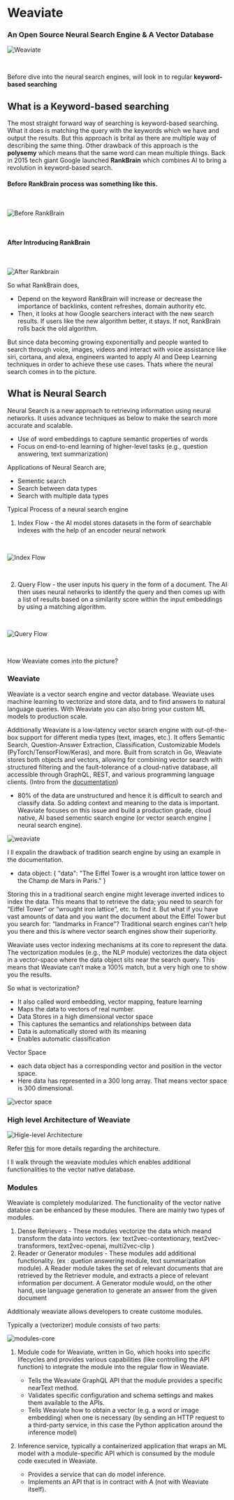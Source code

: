
# Weaviate
### An Open Source Neural Search Engine & A Vector Database

![Weaviate](https://github.com/DasithEdirisinghe/weaviate_doc/blob/main/img/weaviate-cover.png)

<br>

Before dive into the neural search engines, will look in to regular **keyword-based searching**
## What is a Keyword-based searching

The most straight forward way of searching is keyword-based searching. What it does is matching the query with the keywords which we have and output the results. But this approach is brital as there are multiple way of describing the same thing. Other drawback of this approach is the **polysemy** which means that the same word can mean multiple things.
Back in 2015 tech giant Google launched **RankBrain** which combines AI to bring a revolution in keyword-based search. 

#### Before RankBrain process was something like this.
<br>

![Before RankBrain](https://api.backlinko.com/app/uploads/2017/11/1_2_google-engineers-960x683.webp)

<br>

#### After Introducing RankBrain
<br>

![After Rankbrain](https://api.backlinko.com/app/uploads/2017/11/1_3_rankbrain-process-960x363.webp)

So what RankBrain does,
- Depend on the keyword RankBrain will increase or decrease the importance of backlinks, content refreshes, domain authority etc.
- Then, it looks at how Google searchers interact with the new search results. If users like the new algorithm better, it stays. If not, RankBrain rolls back the old algorithm.

But since data becoming growing exponentially and people wanted to search through voice, images, videos and interact with voice assistance like siri, cortana, and alexa, engineers wanted to apply AI and Deep Learning techniques in order to achieve these use cases. Thats where the neural search comes in to the picture.

## What is Neural Search

Neural Search is a new approach to retrieving information using neural networks. It uses advance techniques as below to make the search more accurate and scalable.
- Use of word embeddings to capture semantic properties of words
- Focus on end-to-end learning of higher-level tasks (e.g., question answering, text summarization)

Applications of Neural Search are,
- Sementic search
- Search between data types
- Search with multiple data types

Typical Process of a neural search engine
1. Index Flow - the AI model stores datasets in the form of searchable indexes with the help of an encoder neural network

<br>

![Index Flow](https://lh5.googleusercontent.com/m0Oq5-zzT5xb-2dyuxIl19o7HPsPBkI1ZYbFoD97yd7RgskpbTWkYCilrcR4VAnQH0x27tu_zr-Xjd_gKsX1mghDO8hmZNsH6nGrptGrbkEz_N93OuzEGgjrqcpeHyTxhgRT-mKL)

<br>

2. Query Flow - the user inputs his query in the form of a document. The AI then uses neural networks to identify the query and then comes up with a list of results based on a similarity score within the input embeddings by using a matching algorithm.

<br>

![Query Flow](https://lh4.googleusercontent.com/NJnMhpBrp8UWl7pSeuEu9XX8oa7K2paUKuVBergTdX3OqajQl3OPpjCrqasy5h6OLaKSK8ZvTnE66mC4AyjzXhDEHC2WVzKlVouEaWq2bIujNGas-fw5c_zBbtCkeJr2p0RYyCTC)

<br>

How Weaviate comes into the picture?

### Weaviate

Weaviate is a vector search engine and vector database. Weaviate uses machine learning to vectorize and store data, and to find answers to natural language queries. With Weaviate you can also bring your custom ML models to production scale. 

Additionally Weaviate is a low-latency vector search engine with out-of-the-box support for different media types (text, images, etc.). It offers Semantic Search, Question-Answer Extraction, Classification, Customizable Models (PyTorch/TensorFlow/Keras), and more. Built from scratch in Go, Weaviate stores both objects and vectors, allowing for combining vector search with structured filtering and the fault-tolerance of a cloud-native database, all accessible through GraphQL, REST, and various programming language clients. (Intro from the [documentation](https://weaviate.io/developers/weaviate/current/))

- 80% of the data are unstructured and hence it is difficult to search and classify data. So adding context and meaning to the data is important. Weaviate focuses on this issue and build a production grade, cloud native, AI based sementic search engine (or vector search engine | neural search engine). 

![weaviate](https://github.com/DasithEdirisinghe/weaviate_doc/blob/main/img/weaviate.png)


I ll expalin the drawback of tradition search engine by using an example in the documentation.
 - data object: { "data": "The Eiffel Tower is a wrought iron lattice tower on the Champ de Mars in Paris." }
 
 Storing this in a traditional search engine might leverage inverted indices to index the data. This means that to retrieve the data; you need to search for “Eiffel Tower” or “wrought iron lattice”, etc. to find it. But what if you have vast amounts of data and you want the document about the Eiffel Tower but you search for: “landmarks in France”? Traditional search engines can’t help you there and this is where vector search engines show their superiority.

 Weaviate uses vector indexing mechanisms at its core to represent the data. The vectorization modules (e.g., the NLP module) vectorizes the  data object in a vector-space where the data object sits near the search query. This means that Weaviate can’t make a 100% match, but a very high one to show you the results.

 So what is vectorization?

 - It also called word embedding, vector mapping, feature learning
 - Maps the data to vectors of real number.
 - Data Stores in a high dimensional vector space
 - This captures the semantics and relationships between data
 - Data is automatically stored with its meaning
 - Enables automatic classification

 Vector Space

 - each data object has a corresponding vector and position in the vector space.
 - Here data has represented in a 300 long array. That means vector space is 300 dimensional.

 ![vector space](https://github.com/DasithEdirisinghe/weaviate_doc/blob/main/img/vectorSpace.png)

 
 ### High level Architecture of Weaviate

![Higle-level Architecture](https://github.com/DasithEdirisinghe/weaviate_doc/blob/main/img/high-level-weaviate.png)

Refer [this](https://weaviate.io/developers/weaviate/current/architecture/index.html) for more details regarding the architecture.

I ll walk through the weaviate modules which enables additional functionalities to the vector native database.

### Modules

Weaviate is completely modularized. The functionality of the vector native databse can be enhanced by these modules. There are mainly two types of modules.
1. Dense Retrievers  - These modules vectorize the data which meand transform the data into vectors. (ex: text2vec-contextionary, text2vec-transformers, text2vec-openai, multi2vec-clip )
2. Reader or Generator modules - These modules add additional functionality. (ex : quetion answering module, text summarization module). A Reader module takes the set of relevant documents that are retrieved by the Retriever module, and extracts a piece of relevant information per document.  A Generator module would, on the other hand, use language generation to generate an answer from the given document

Additionaly weaviate allows developers to create custome modules.

Typically a (vectorizer) module consists of two parts:

![modules-core]()

1. Module code for Weaviate, written in Go, which hooks  into specific lifecycles and provides various capabilities (like controlling the API function) to integrate the module into the regular flow in Weaviate.

    - Tells the Weaviate GraphQL API that the module provides a specific nearText method.
    - Validates specific configuration and schema settings and makes them available to the APIs.
    - Tells Weaviate how to obtain a vector (e.g. a word or image embedding) when one is necessary (by sending an HTTP request to a third-party service, in this case the Python application around the inference model)

2. Inference service, typically a containerized application that wraps an ML model with a module-specific API which is consumed by the module code executed in Weaviate.
    - Provides a service that can do model inference.
    - Implements an API that is in contract with A (not with Weaviate itself).



